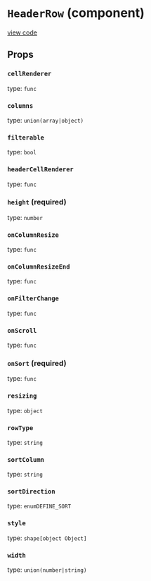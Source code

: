 `HeaderRow` (component)
=======================
[view code](../src/HeaderRow.js)


Props
-----

### `cellRenderer`

type: `func`


### `columns`

type: `union(array|object)`


### `filterable`

type: `bool`


### `headerCellRenderer`

type: `func`


### `height` (required)

type: `number`


### `onColumnResize`

type: `func`


### `onColumnResizeEnd`

type: `func`


### `onFilterChange`

type: `func`


### `onScroll`

type: `func`


### `onSort` (required)

type: `func`


### `resizing`

type: `object`


### `rowType`

type: `string`


### `sortColumn`

type: `string`


### `sortDirection`

type: `enumDEFINE_SORT`


### `style`

type: `shape[object Object]`


### `width`

type: `union(number|string)`

